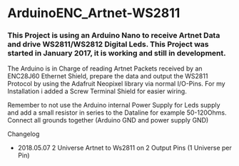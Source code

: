 # ArduinoENC_Artnet-WS2811
### This Project is using an Arduino Nano to receive Artnet Data and drive WS2811/WS2812 Digital Leds. This Project was started in January 2017, it is working and still in development.

The Arduino is in Charge of reading Artnet Packets received by an ENC28J60 Ethernet Shield, prepare the data and output the WS2811 Protocol by using the Adafruit Neopixel library via normal I/O-Pins. For my Installation i added a Screw Terminal Shield for easier wiring.

Remember to not use the Arduino internal Power Supply for Leds supply and add a small resistor in series to the Dataline for example 50-120Ohms. Connect all grounds together (Arduino GND and power supply GND)

Changelog

- 2018.05.07  2 Universe Artnet to Ws2811 on 2 Output Pins (1 Universe per Pin)
